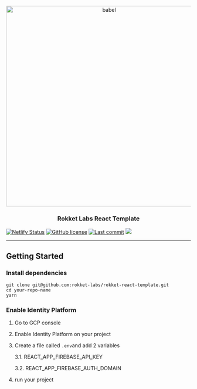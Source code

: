<p align="center">
  <a href="https://rokketlabs.com/">
    <img alt="babel" src="https://raw.githubusercontent.com/rokket-labs/rokket-react-template/master/public/logo-rokket.png" width="546">
  </a>
</p>

<h3 align="center">Rokket Labs React Template</h3>

[![Netlify Status](https://api.netlify.com/api/v1/badges/658c0a93-e7e8-4dcc-9f9f-0507609e71f8/deploy-status)](https://app.netlify.com/sites/rokket-react-template/deploys)
[![GitHub license](https://img.shields.io/badge/license-MIT-blue.svg)](https://github.com/rokket-labs/rokket-react-template/blob/master/LICENSE)
[![Last commit](https://img.shields.io/github/last-commit/rokket-labs/rokket-react-template)](https://github.com/rokket-labs/rokket-react-template)
<a href="https://github.com/rokket-labs/rokket-react-template/generate">
<img src="https://img.shields.io/badge/use%20this-template-blue?logo=github">
</a>

---

## Getting Started

### Install dependencies

```
git clone git@github.com:rokket-labs/rokket-react-template.git
cd your-repo-name
yarn
```

### Enable Identity Platform

1. Go to GCP console
2. Enable Identity Platform on your project
3. Create a file called `.env`and add 2 variables

   3.1. REACT_APP_FIREBASE_API_KEY

   3.2. REACT_APP_FIREBASE_AUTH_DOMAIN

4. run your project
